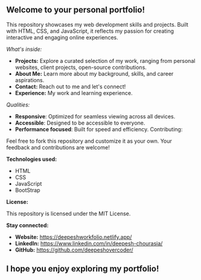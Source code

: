 ## Welcome to your personal portfolio!
This repository showcases my web development skills and projects. Built with HTML, CSS, and JavaScript, it reflects my passion for creating interactive and engaging online experiences.

*What's inside:*

* **Projects:** Explore a curated selection of my work, ranging from personal websites, client projects, open-source contributions.
* **About Me:** Learn more about my background, skills, and career aspirations.
* **Contact:** Reach out to me and let's connect!
* **Experience:** My work and learning experience.

*Qualities:*

* **Responsive**: Optimized for seamless viewing across all devices.
* **Accessible**: Designed to be accessible to everyone.
* **Performance focused**: Built for speed and efficiency.
Contributing:

Feel free to fork this repository and customize it as your own. Your feedback and contributions are welcome!

**Technologies used:**

* HTML
* CSS
* JavaScript
* BootStrap

**License:**

This repository is licensed under the MIT License.

**Stay connected:**

* **Website:** https://deepeshworkfolio.netlify.app/
* **LinkedIn:** https://www.linkedin.com/in/deepesh-chourasia/
* **GitHub:** https://github.com/deepeshovercoder/
## I hope you enjoy exploring my portfolio!
